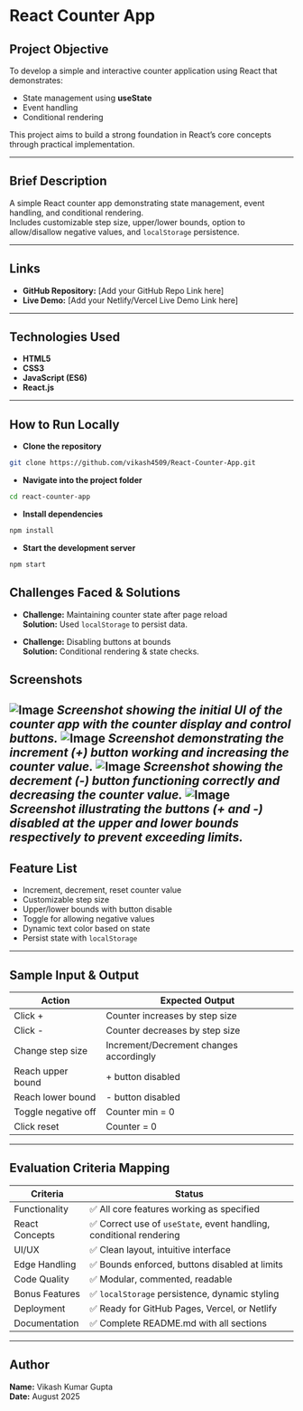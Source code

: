# React Counter App

## Project Objective
To develop a simple and interactive counter application using React that demonstrates:
- State management using **useState**
- Event handling
- Conditional rendering

This project aims to build a strong foundation in React’s core concepts through practical implementation.

---

## Brief Description
A simple React counter app demonstrating state management, event handling, and conditional rendering.  
Includes customizable step size, upper/lower bounds, option to allow/disallow negative values, and `localStorage` persistence.

---

## Links
- **GitHub Repository:** [Add your GitHub Repo Link here]
- **Live Demo:** [Add your Netlify/Vercel Live Demo Link here]

---

## Technologies Used
- **HTML5**
- **CSS3**
- **JavaScript (ES6)**
- **React.js**

---

## How to Run Locally
- **Clone the repository**
```bash
git clone https://github.com/vikash4509/React-Counter-App.git
```
- **Navigate into the project folder**
```bash
cd react-counter-app
```
- **Install dependencies**
```bash
npm install
```
- **Start the development server**
```bash
npm start
```

## Challenges Faced & Solutions
- **Challenge:** Maintaining counter state after page reload  
  **Solution:** Used `localStorage` to persist data.

- **Challenge:** Disabling buttons at bounds  
  **Solution:** Conditional rendering & state checks.

## Screenshots

![Image](https://github.com/user-attachments/assets/3ce80795-73d1-4133-8605-7008476976fd)
*Screenshot showing the initial UI of the counter app with the counter display and control buttons.* 
![Image](https://github.com/user-attachments/assets/05e77565-ebe5-4cff-b229-92a2e6000e11)
*Screenshot demonstrating the increment (+) button working and increasing the counter value.* 
![Image](https://github.com/user-attachments/assets/3970ccf8-86f2-4e65-8dfb-d4b83c7a4442)
*Screenshot showing the decrement (-) button functioning correctly and decreasing the counter value.* 
![Image](https://github.com/user-attachments/assets/7820e1eb-44ec-4496-9a7f-d2339692219d)
*Screenshot illustrating the buttons (+ and -) disabled at the upper and lower bounds respectively to prevent exceeding limits.* 
---

## Feature List
- Increment, decrement, reset counter value
- Customizable step size
- Upper/lower bounds with button disable
- Toggle for allowing negative values
- Dynamic text color based on state
- Persist state with `localStorage`

---

## Sample Input & Output

| Action              | Expected Output                   |
|---------------------|---------------------------------|
| Click +             | Counter increases by step size  |
| Click -             | Counter decreases by step size  |
| Change step size    | Increment/Decrement changes accordingly |
| Reach upper bound   | + button disabled                |
| Reach lower bound   | - button disabled                |
| Toggle negative off | Counter min = 0                  |
| Click reset         | Counter = 0                     |

---

## Evaluation Criteria Mapping

| Criteria          | Status                               |
|-------------------|------------------------------------|
| Functionality     | ✅ All core features working as specified |
| React Concepts    | ✅ Correct use of `useState`, event handling, conditional rendering |
| UI/UX             | ✅ Clean layout, intuitive interface |
| Edge Handling     | ✅ Bounds enforced, buttons disabled at limits |
| Code Quality      | ✅ Modular, commented, readable    |
| Bonus Features    | ✅ `localStorage` persistence, dynamic styling |
| Deployment        | ✅ Ready for GitHub Pages, Vercel, or Netlify |
| Documentation     | ✅ Complete README.md with all sections |

---

## Author

**Name:** Vikash Kumar Gupta  
**Date:** August 2025
